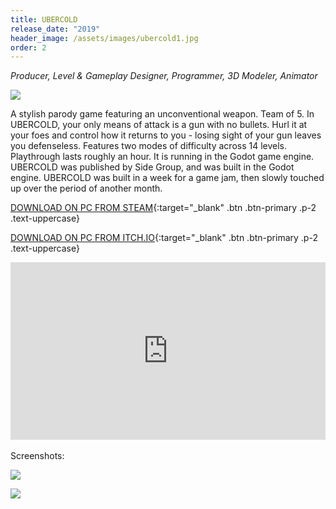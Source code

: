 ```yaml
---
title: UBERCOLD
release_date: "2019"
header_image: /assets/images/ubercold1.jpg
order: 2
---
```

*Producer, Level & Gameplay Designer, Programmer, 3D Modeler, Animator*
<br>

![](/assets/images/ubercold4.jpg)

A stylish parody game featuring an unconventional weapon. Team of 5. In UBERCOLD, your only means of attack is a gun with no bullets. Hurl it at your foes and control how it returns to you - losing sight of your gun leaves you defenseless. Features two modes of difficulty across 14 levels. Playthrough lasts roughly an hour. It is running in the Godot game engine. UBERCOLD was published by Side Group, and was built in the Godot engine. UBERCOLD was built in a week for a game jam, then slowly touched up over the period of another month.

[DOWNLOAD ON PC FROM STEAM](https://store.steampowered.com/app/980160/UBERCOLD/){:target="_blank" .btn .btn-primary .p-2 .text-uppercase}

[DOWNLOAD ON PC FROM ITCH.IO](https://side-group.itch.io/ubercold){:target="_blank" .btn .btn-primary .p-2 .text-uppercase}

<style>.embed-container { position: relative; padding-bottom: 56.25%; height: 0; overflow: hidden; max-width: 100%; } .embed-container iframe, .embed-container object, .embed-container embed { position: absolute; top: 0; left: 0; width: 100%; height: 100%; }</style><div class='embed-container'><iframe src='https://player.vimeo.com/video/296369486' frameborder='0' webkitAllowFullScreen mozallowfullscreen allowFullScreen></iframe></div>

<br>
Screenshots:

![](/assets/images/ubercold3.jpg)

![](/assets/images/ubercold2.jpg)